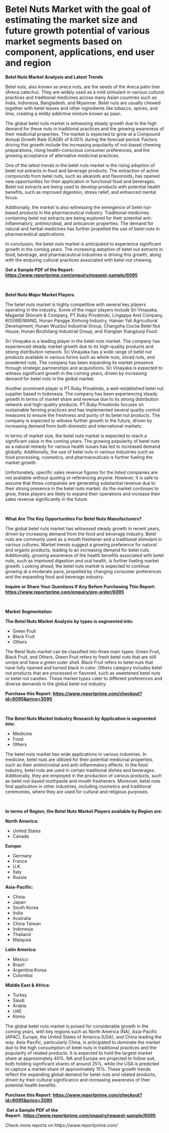 <p><h1>Betel Nuts Market with the goal of estimating the market size and future growth potential of various market segments based on component, applications, end user and region</h1></p><p><strong>Betel Nuts Market Analysis and Latest Trends</strong></p>
<p><p>Betel nuts, also known as areca nuts, are the seeds of the Areca palm tree (Areca catechu). They are widely used as a mild stimulant in various cultural practices and traditional medicines across many Asian countries such as India, Indonesia, Bangladesh, and Myanmar. Betel nuts are usually chewed together with betel leaves and other ingredients like tobacco, spices, and lime, creating a mildly addictive mixture known as paan.</p><p>The global betel nuts market is witnessing steady growth due to the high demand for these nuts in traditional practices and the growing awareness of their medicinal properties. The market is expected to grow at a Compound Annual Growth Rate (CAGR) of 6.00% during the forecast period. Factors driving this growth include the increasing popularity of nut-based chewing preparations, rising health-conscious consumer preferences, and the growing acceptance of alternative medicinal practices.</p><p>One of the latest trends in the betel nuts market is the rising adoption of betel nut extracts in food and beverage products. The extraction of active compounds from betel nuts, such as alkaloids and flavonoids, has opened new opportunities for their application in functional food and beverages. Betel nut extracts are being used to develop products with potential health benefits, such as improved digestion, stress relief, and enhanced mental focus.</p><p>Additionally, the market is also witnessing the emergence of betel nut-based products in the pharmaceutical industry. Traditional medicines containing betel nut extracts are being explored for their potential anti-inflammatory, antimicrobial, and anticancer properties. The demand for natural and herbal medicines has further propelled the use of betel nuts in pharmaceutical applications.</p><p>In conclusion, the betel nuts market is anticipated to experience significant growth in the coming years. The increasing adoption of betel nut extracts in food, beverage, and pharmaceutical industries is driving this growth, along with the enduring cultural practices associated with betel nut chewing.</p></p>
<p><strong>Get a Sample PDF of the Report:&nbsp; <a href="https://www.reportprime.com/enquiry/request-sample/6095">https://www.reportprime.com/enquiry/request-sample/6095</a></strong></p>
<p>&nbsp;</p>
<p><strong>Betel Nuts Major Market Players</strong></p>
<p><p>The betel nuts market is highly competitive with several key players operating in the industry. Some of the major players include Sri Vinayaka, Maganlal Shivram & Company, PT.Ruby Privatindo, Lingappa And Company, KOUWEIWANG, Hunan Pangge Xinhong Industry, Hainan Yali Agricultural Development, Hunan Wuzizui Industrial Group, Changsha Cocoa Betel Nut House, Hunan Binzhilang Industrial Group, and Xiangtan Xiangzuoji Food.</p><p>Sri Vinayaka is a leading player in the betel nuts market. The company has experienced steady market growth due to its high-quality products and strong distribution network. Sri Vinayaka has a wide range of betel nut products available in various forms such as whole nuts, sliced nuts, and powdered nuts. The company has been expanding its market presence through strategic partnerships and acquisitions. Sri Vinayaka is expected to witness significant growth in the coming years, driven by increasing demand for betel nuts in the global market.</p><p>Another prominent player is PT.Ruby Privatindo, a well-established betel nut supplier based in Indonesia. The company has been experiencing steady growth in terms of market share and revenue due to its strong distribution network and high-quality products. PT.Ruby Privatindo focuses on sustainable farming practices and has implemented several quality control measures to ensure the freshness and purity of its betel nut products. The company is expected to witness further growth in the future, driven by increasing demand from both domestic and international markets.</p><p>In terms of market size, the betel nuts market is expected to reach a significant value in the coming years. The growing popularity of betel nuts as a natural remedy for various health issues has led to increased demand globally. Additionally, the use of betel nuts in various industries such as food processing, cosmetics, and pharmaceuticals is further fueling the market growth.</p><p>Unfortunately, specific sales revenue figures for the listed companies are not available without quoting or referencing anyone. However, it is safe to assume that these companies are generating substantial revenue due to their strong presence in the betel nuts market. As the market continues to grow, these players are likely to expand their operations and increase their sales revenue significantly in the future.</p></p>
<p>&nbsp;</p>
<p><strong>What Are The Key Opportunities For Betel Nuts Manufacturers?</strong></p>
<p><p>The global betel nuts market has witnessed steady growth in recent years, driven by increasing demand from the food and beverage industry. Betel nuts are commonly used as a mouth freshener and a traditional stimulant in various cultures. Market trends suggest a growing preference for natural and organic products, leading to an increasing demand for betel nuts. Additionally, growing awareness of the health benefits associated with betel nuts, such as improved digestion and oral health, is further fueling market growth. Looking ahead, the betel nuts market is expected to continue growing at a moderate pace, propelled by changing consumer preferences and the expanding food and beverage industry.</p></p>
<p><strong>Inquire or Share Your Questions If Any Before Purchasing This Report: <a href="https://www.reportprime.com/enquiry/pre-order/6095">https://www.reportprime.com/enquiry/pre-order/6095</a></strong></p>
<p>&nbsp;</p>
<p><strong>Market Segmentation</strong></p>
<p><strong>The Betel Nuts Market Analysis by types is segmented into:</strong></p>
<p><ul><li>Green Fruit</li><li>Black Fruit</li><li>Others</li></ul></p>
<p><p>The Betel Nuts market can be classified into three main types: Green Fruit, Black Fruit, and Others. Green Fruit refers to fresh betel nuts that are still unripe and have a green outer shell. Black Fruit refers to betel nuts that have fully ripened and turned black in color. Others category includes betel nut products that are processed or flavored, such as sweetened betel nuts or betel nut candies. These market types cater to different preferences and diverse demands in the global betel nut industry.</p></p>
<p><strong>Purchase this Report:&nbsp;<a href="https://www.reportprime.com/checkout?id=6095&price=3590">https://www.reportprime.com/checkout?id=6095&price=3590</a></strong></p>
<p>&nbsp;</p>
<p><strong>The Betel Nuts Market Industry Research by Application is segmented into:</strong></p>
<p><ul><li>Medicine</li><li>Food</li><li>Others</li></ul></p>
<p><p>The betel nuts market has wide applications in various industries. In medicine, betel nuts are utilized for their potential medicinal properties, such as their antimicrobial and anti-inflammatory effects. In the food industry, betel nuts are used in certain traditional dishes and beverages. Additionally, they are employed in the production of various products, such as betel nut-based toothpaste and mouth fresheners. Moreover, betel nuts find application in other industries, including cosmetics and traditional ceremonies, where they are used for cultural and religious purposes.</p></p>
<p>&nbsp;</p>
<p><strong>In terms of Region, the Betel Nuts Market Players available by Region are:</strong></p>
<p>
    <p> <strong> North America: </strong>
        <ul>
            <li>United States</li>
            <li>Canada</li>
        </ul>
        </p> 
    <p> <strong> Europe: </strong>
        <ul>
            <li>Germany</li>
            <li>France</li>
            <li>U.K.</li>
            <li>Italy</li>
            <li>Russia</li>
        </ul>
        </p> 
    <p> <strong> Asia-Pacific: </strong>
        <ul>
            <li>China</li>
            <li>Japan</li>
            <li>South Korea</li>
            <li>India</li>
            <li>Australia</li>
            <li>China Taiwan</li>
            <li>Indonesia</li>
            <li>Thailand</li>
            <li>Malaysia</li>
        </ul>
        </p> 
    <p> <strong> Latin America: </strong>
        <ul>
            <li>Mexico</li>
            <li>Brazil</li>
            <li>Argentina Korea</li>
            <li>Colombia</li>
        </ul>
        </p> 
    <p> <strong> Middle East & Africa: </strong>
        <ul>
            <li>Turkey</li>
            <li>Saudi</li>
            <li>Arabia</li>
            <li>UAE</li>
            <li>Korea</li>
        </ul>
    </p>
    </p>
<p><p>The global betel nuts market is poised for considerable growth in the coming years, with key regions such as North America (NA), Asia-Pacific (APAC), Europe, the United States of America (USA), and China leading the way. Asia-Pacific, particularly China, is anticipated to dominate the market due to the high consumption of betel nuts in traditional practices and the popularity of related products. It is expected to hold the largest market share at approximately 40%. NA and Europe are projected to follow suit, both holding significant shares of around 25%, while the USA is predicted to capture a market share of approximately 15%. These growth trends reflect the expanding global demand for betel nuts and related products, driven by their cultural significance and increasing awareness of their potential health benefits.</p></p>
<p><strong>Purchase this Report: <a href="https://www.reportprime.com/checkout?id=6095&price=3590">https://www.reportprime.com/checkout?id=6095&price=3590</a></strong></p>
<p>&nbsp;<strong>Get a Sample PDF of the Report:&nbsp;&nbsp;<a href="https://www.reportprime.com/enquiry/request-sample/6095">https://www.reportprime.com/enquiry/request-sample/6095</a></strong></p>
<p><strong></strong></p>
<p>Check more reports on https://www.reportprime.com/</p>
